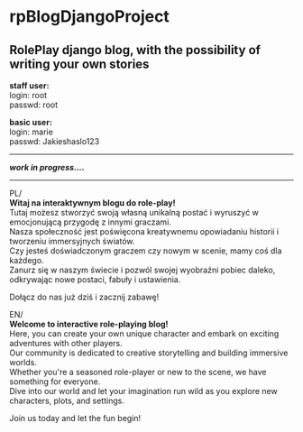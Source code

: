 # rpBlogDjangoProject
## RolePlay django blog, with the possibility of writing your own stories
**staff user:**  
login: root  
passwd: root  
  
**basic user:**  
login: marie  
passwd: Jakieshaslo123  
  
---

***work in progress....***

---
  
PL/  
**Witaj na interaktywnym blogu do role-play!**  
Tutaj możesz stworzyć swoją własną unikalną postać i wyruszyć w emocjonującą przygodę z innymi graczami.  
Nasza społeczność jest poświęcona kreatywnemu opowiadaniu historii i tworzeniu immersyjnych światów.  
Czy jesteś doświadczonym graczem czy nowym w scenie, mamy coś dla każdego.  
Zanurz się w naszym świecie i pozwól swojej wyobraźni pobiec daleko, odkrywając nowe postaci, fabuły i ustawienia.  
  
Dołącz do nas już dziś i zacznij zabawę!  
  
  
  
EN/  
**Welcome to interactive role-playing blog!**  
Here, you can create your own unique character and embark on exciting adventures with other players.  
Our community is dedicated to creative storytelling and building immersive worlds.  
Whether you're a seasoned role-player or new to the scene, we have something for everyone.  
Dive into our world and let your imagination run wild as you explore new characters, plots, and settings.  
  
Join us today and let the fun begin!  
